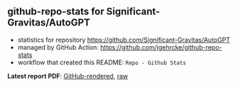## github-repo-stats for Significant-Gravitas/AutoGPT

- statistics for repository https://github.com/Significant-Gravitas/AutoGPT
- managed by GitHub Action: https://github.com/jgehrcke/github-repo-stats
- workflow that created this README: `Repo - Github Stats`

**Latest report PDF**: [GitHub-rendered](https://github.com/Significant-Gravitas/AutoGPT/blob/github-repo-stats/Significant-Gravitas/AutoGPT/latest-report/report.pdf), [raw](https://github.com/Significant-Gravitas/AutoGPT/raw/github-repo-stats/Significant-Gravitas/AutoGPT/latest-report/report.pdf)

